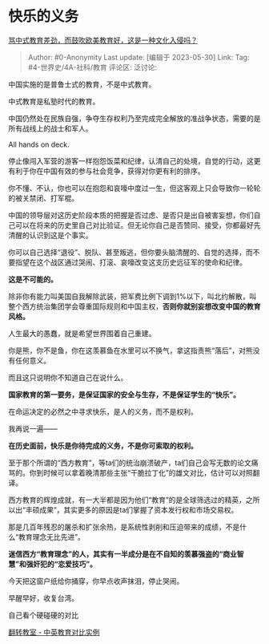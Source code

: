 # 快乐的义务
[骂中式教育差劲，而鼓吹欧美教育好，这是一种文化入侵吗？](https://www.zhihu.com/question/592005244/answer/3050570586)

> Author: #0-Anonymity
> Last update: [编辑于 2023-05-30]
> Link:
> Tag: #4-世界史/4A-社科/教育
> 评论区:
> 泛讨论:

中国实施的是普鲁士式的教育，不是中式教育。

中式教育是私塾时代的教育。

中国仍然处在民族自强，争夺生存权利乃至完成完全解放的准战争状态，需要的是所有战线上的战士和军人。

All hands on deck.

停止像闯入军营的游客一样抱怨饭菜和纪律，认清自己的处境，自觉的行动，这更有利于你在中国有效的参与社会竞争，获得对你更有利的排序。

你不懂、不认，你也可以在抱怨和哀嚎中度过一生，但这客观上只会导致你一轮轮的被关禁闭、打军棍。

中国的领导层对这历史阶段本质的把握是否过虑、是否只是出自被害妄想，你们自己可以在将来的历史里自己对比验证。但无论你自己是否赞同、接受，你都最好先清醒的认识到这是个事实。

你可以自己选择“退役”、脱队、甚至叛逃，但你要头脑清醒的、自觉的选择，而不要指望在这个战区通过哭闹、打滚、哀嚎改变这支历史远征军的使命和纪律。

**这是不可能的。**

除非你有能力叫美国自我解除武装，把军费比例下调到1%以下，叫北约解散，叫整个西方统治集团学会尊重国际规则和中国主权，**否则你就别妄想改变中国的教育风格。**

人生最大的愚蠢，就是希望世界围着自己重建。

你是熊，你不是鱼，你在这羡慕鱼在水里可以不换气，拿这指责熊“落后”，对熊没有任何意义。

而且这只说明你不知道自己在说什么。

**国家教育的第一要务，是保证国家的安全与生存，不是保证学生的“快乐”。**

在命运决定的必然之中寻求快乐，是人的义务，而不是权利。

我再说一遍——

**在历史面前，快乐是你待完成的义务，不是你可索取的权利。**

至于那个所谓的“西方教育”，等ta们的统治崩溃破产，ta们自己会写无数的论文痛骂的。你到时候可以拿着晚清那些主张“干脆拉丁化”的雄文对比，估计可以对照翻译。

西方教育的辉煌成就，有一大半都是因为他们“教育”的是全球筛选过的精英，之所以出“丰硕成果”，其实更多的原因是ta们掌握了资本发行权和市场交易权。

那是几百年残忍的屠杀和扩张余热，是系统性剥削和压迫带来的成绩，不是什么“教育理念无比先进”。

**迷信西方“教育理念”的人，其实有一半成分是在不自知的羡慕强盗的“商业智慧”和强奸犯的“恋爱技巧”。**

今天把这窗户纸给你捅穿，你早点收声抹泪，停止哭闹。

早醒早好，收复台湾。

自己看个硬碰硬的对比

[翻转教室 - 中英教育对比实例](https://link.zhihu.com/?target=https%3A//m.acfun.cn/v/%3Fac%3D11781709)
